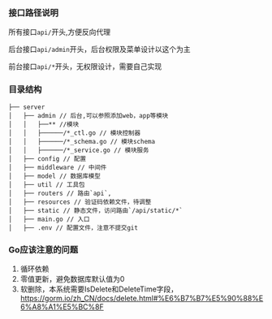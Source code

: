 ### 接口路径说明

所有接口`api/`开头,方便反向代理

后台接口`api/admin`开头，后台权限及菜单设计以这个为主

前台接口`api/*`开头，无权限设计，需要自己实现

### 目录结构

```
├── server
│   ├── admin // 后台,可以参照添加web，app等模块
│   │   ├──** //模块
│   │   ├──────/*_ctl.go // 模块控制器
│   │   ├──────/*_schema.go // 模块schema
│   │   ├──────/*_service.go // 模块服务
│   ├── config // 配置
│   ├── middleware // 中间件
│   ├── model // 数据库模型
│   ├── util // 工具包
│   ├── routers // 路由`api`,
│   ├── resources // 验证码依赖文件，待调整
│   ├── static // 静态文件，访问路由`/api/static/*`
│   ├── main.go // 入口
│   ├── .env // 配置文件，注意不提交git
```


### Go应该注意的问题
1. 循环依赖
2. 零值更新，避免数据库默认值为0
3. 软删除，本系统需要IsDelete和DeleteTime字段，https://gorm.io/zh_CN/docs/delete.html#%E6%B7%B7%E5%90%88%E6%A8%A1%E5%BC%8F